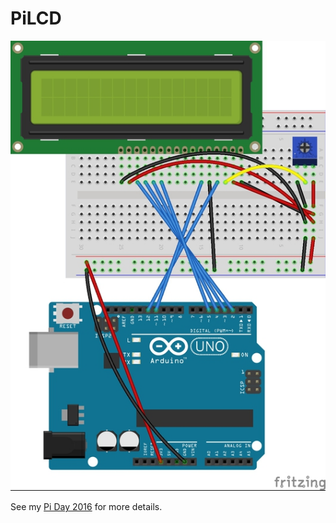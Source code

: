 # PiLCD

![Fritzing Diagram](PiLCD_bb.jpg)

See my [Pi Day 2016](http://www.bensnider.com/pi-day-2016-project-pilcd.html) for more details.

